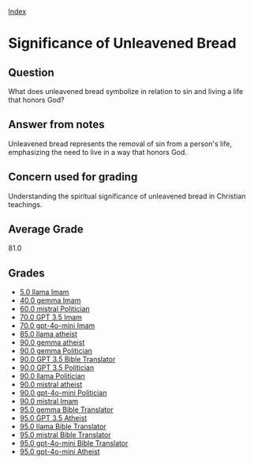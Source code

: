 
[Index](../index.md)
# Significance of Unleavened Bread
## Question
What does unleavened bread symbolize in relation to sin and living a life that honors God?

## Answer from notes
Unleavened bread represents the removal of sin from a person's life, emphasizing the need to live in a way that honors God.

## Concern used for grading
Understanding the spiritual significance of unleavened bread in Christian teachings.

## Average Grade
81.0

## Grades
 * [5.0 llama Imam](../answers/llama_Imam/Significance_of_Unleavened_Bread.md)
 * [40.0 gemma Imam](../answers/gemma_Imam/Significance_of_Unleavened_Bread.md)
 * [60.0 mistral Politician](../answers/mistral_Politician/Significance_of_Unleavened_Bread.md)
 * [70.0 GPT 3.5 Imam](../answers/GPT_3.5_Imam/Significance_of_Unleavened_Bread.md)
 * [70.0 gpt-4o-mini Imam](../answers/gpt-4o-mini_Imam/Significance_of_Unleavened_Bread.md)
 * [85.0 llama atheist](../answers/llama_atheist/Significance_of_Unleavened_Bread.md)
 * [90.0 gemma atheist](../answers/gemma_atheist/Significance_of_Unleavened_Bread.md)
 * [90.0 gemma Politician](../answers/gemma_Politician/Significance_of_Unleavened_Bread.md)
 * [90.0 GPT 3.5 Bible Translator](../answers/GPT_3.5_Bible_Translator/Significance_of_Unleavened_Bread.md)
 * [90.0 GPT 3.5 Politician](../answers/GPT_3.5_Politician/Significance_of_Unleavened_Bread.md)
 * [90.0 llama Politician](../answers/llama_Politician/Significance_of_Unleavened_Bread.md)
 * [90.0 mistral atheist](../answers/mistral_atheist/Significance_of_Unleavened_Bread.md)
 * [90.0 gpt-4o-mini Politician](../answers/gpt-4o-mini_Politician/Significance_of_Unleavened_Bread.md)
 * [90.0 mistral Imam](../answers/mistral_Imam/Significance_of_Unleavened_Bread.md)
 * [95.0 gemma Bible Translator](../answers/gemma_Bible_Translator/Significance_of_Unleavened_Bread.md)
 * [95.0 GPT 3.5 Atheist](../answers/GPT_3.5_Atheist/Significance_of_Unleavened_Bread.md)
 * [95.0 llama Bible Translator](../answers/llama_Bible_Translator/Significance_of_Unleavened_Bread.md)
 * [95.0 mistral Bible Translator](../answers/mistral_Bible_Translator/Significance_of_Unleavened_Bread.md)
 * [95.0 gpt-4o-mini Bible Translator](../answers/gpt-4o-mini_Bible_Translator/Significance_of_Unleavened_Bread.md)
 * [95.0 gpt-4o-mini Atheist](../answers/gpt-4o-mini_Atheist/Significance_of_Unleavened_Bread.md)
